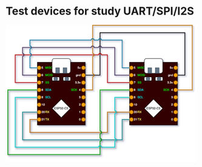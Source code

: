# Test devices for study UART/SPI/I2S
<div align="center">
	<img src="docs/esp32-c3.png" alt="">
</div>
